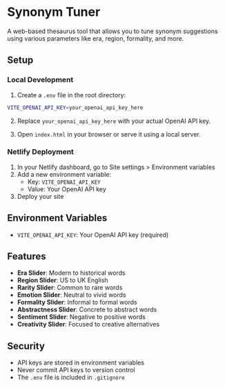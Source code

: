 # Synonym Tuner

A web-based thesaurus tool that allows you to tune synonym suggestions using various parameters like era, region, formality, and more.

## Setup

### Local Development

1. Create a `.env` file in the root directory:
```bash
VITE_OPENAI_API_KEY=your_openai_api_key_here
```

2. Replace `your_openai_api_key_here` with your actual OpenAI API key.

3. Open `index.html` in your browser or serve it using a local server.

### Netlify Deployment

1. In your Netlify dashboard, go to Site settings > Environment variables
2. Add a new environment variable:
   - Key: `VITE_OPENAI_API_KEY`
   - Value: Your OpenAI API key
3. Deploy your site

## Environment Variables

- `VITE_OPENAI_API_KEY`: Your OpenAI API key (required)

## Features

- **Era Slider**: Modern to historical words
- **Region Slider**: US to UK English
- **Rarity Slider**: Common to rare words
- **Emotion Slider**: Neutral to vivid words
- **Formality Slider**: Informal to formal words
- **Abstractness Slider**: Concrete to abstract words
- **Sentiment Slider**: Negative to positive words
- **Creativity Slider**: Focused to creative alternatives

## Security

- API keys are stored in environment variables
- Never commit API keys to version control
- The `.env` file is included in `.gitignore` 